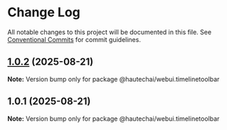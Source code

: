 # Change Log

All notable changes to this project will be documented in this file.
See [Conventional Commits](https://conventionalcommits.org) for commit guidelines.

## [1.0.2](https://github.com/HautechAI/webui/compare/@hautechai/webui.timelinetoolbar@1.0.1...@hautechai/webui.timelinetoolbar@1.0.2) (2025-08-21)

**Note:** Version bump only for package @hautechai/webui.timelinetoolbar

## 1.0.1 (2025-08-21)

**Note:** Version bump only for package @hautechai/webui.timelinetoolbar
